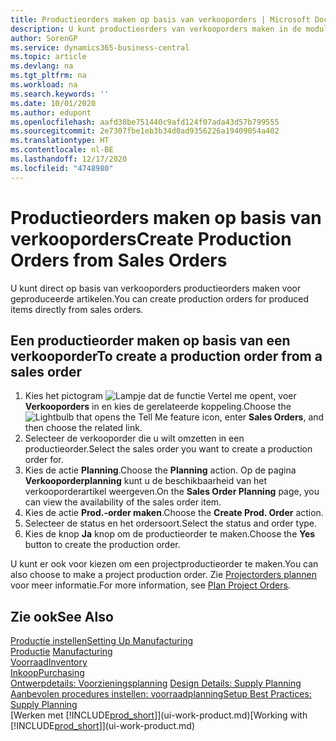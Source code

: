 ```yaml
---
title: Productieorders maken op basis van verkooporders | Microsoft Docs
description: U kunt productieorders van verkooporders maken in de module Verkoop & Marketing.
author: SorenGP
ms.service: dynamics365-business-central
ms.topic: article
ms.devlang: na
ms.tgt_pltfrm: na
ms.workload: na
ms.search.keywords: ''
ms.date: 10/01/2020
ms.author: edupont
ms.openlocfilehash: aafd30be751440c9afd124f07ada43d57b799555
ms.sourcegitcommit: 2e7307fbe1eb3b34d0ad9356226a19409054a402
ms.translationtype: HT
ms.contentlocale: nl-BE
ms.lasthandoff: 12/17/2020
ms.locfileid: "4748980"
---
```

# <a name="create-production-orders-from-sales-orders"></a><span data-ttu-id="f7e8d-103">Productieorders maken op basis van verkooporders</span><span class="sxs-lookup"><span data-stu-id="f7e8d-103">Create Production Orders from Sales Orders</span></span>
<span data-ttu-id="f7e8d-104">U kunt direct op basis van verkooporders productieorders maken voor geproduceerde artikelen.</span><span class="sxs-lookup"><span data-stu-id="f7e8d-104">You can create production orders for produced items directly from sales orders.</span></span>  

## <a name="to-create-a-production-order-from-a-sales-order"></a><span data-ttu-id="f7e8d-105">Een productieorder maken op basis van een verkooporder</span><span class="sxs-lookup"><span data-stu-id="f7e8d-105">To create a production order from a sales order</span></span>  

1.  <span data-ttu-id="f7e8d-106">Kies het pictogram ![Lampje dat de functie Vertel me opent](media/ui-search/search_small.png "Vertel me wat u wilt doen"), voer **Verkooporders** in en kies de gerelateerde koppeling.</span><span class="sxs-lookup"><span data-stu-id="f7e8d-106">Choose the ![Lightbulb that opens the Tell Me feature](media/ui-search/search_small.png "Tell me what you want to do") icon, enter **Sales Orders**, and then choose the related link.</span></span>  
2.  <span data-ttu-id="f7e8d-107">Selecteer de verkooporder die u wilt omzetten in een productieorder.</span><span class="sxs-lookup"><span data-stu-id="f7e8d-107">Select the sales order you want to create a production order for.</span></span>  
3.  <span data-ttu-id="f7e8d-108">Kies de actie **Planning**.</span><span class="sxs-lookup"><span data-stu-id="f7e8d-108">Choose the **Planning** action.</span></span> <span data-ttu-id="f7e8d-109">Op de pagina **Verkooporderplanning** kunt u de beschikbaarheid van het verkooporderartikel weergeven.</span><span class="sxs-lookup"><span data-stu-id="f7e8d-109">On the **Sales Order Planning** page, you can view the availability of the sales order item.</span></span>  
4.  <span data-ttu-id="f7e8d-110">Kies de actie **Prod.-order maken**.</span><span class="sxs-lookup"><span data-stu-id="f7e8d-110">Choose the **Create Prod. Order** action.</span></span>  
5.  <span data-ttu-id="f7e8d-111">Selecteer de status en het ordersoort.</span><span class="sxs-lookup"><span data-stu-id="f7e8d-111">Select the status and order type.</span></span>  
6.  <span data-ttu-id="f7e8d-112">Kies de knop **Ja** knop om de productieorder te maken.</span><span class="sxs-lookup"><span data-stu-id="f7e8d-112">Choose the **Yes** button to create the production order.</span></span>

<span data-ttu-id="f7e8d-113">U kunt er ook voor kiezen om een projectproductieorder te maken.</span><span class="sxs-lookup"><span data-stu-id="f7e8d-113">You can also choose to make a project production order.</span></span> <span data-ttu-id="f7e8d-114">Zie [Projectorders plannen](production-how-to-plan-project-orders.md) voor meer informatie.</span><span class="sxs-lookup"><span data-stu-id="f7e8d-114">For more information, see [Plan Project Orders](production-how-to-plan-project-orders.md).</span></span>   

## <a name="see-also"></a><span data-ttu-id="f7e8d-115">Zie ook</span><span class="sxs-lookup"><span data-stu-id="f7e8d-115">See Also</span></span>  
[<span data-ttu-id="f7e8d-116">Productie instellen</span><span class="sxs-lookup"><span data-stu-id="f7e8d-116">Setting Up Manufacturing</span></span>](production-configure-production-processes.md)  
<span data-ttu-id="f7e8d-117">[Productie](production-manage-manufacturing.md)  </span><span class="sxs-lookup"><span data-stu-id="f7e8d-117">[Manufacturing](production-manage-manufacturing.md)  </span></span>  
[<span data-ttu-id="f7e8d-118">Voorraad</span><span class="sxs-lookup"><span data-stu-id="f7e8d-118">Inventory</span></span>](inventory-manage-inventory.md)  
[<span data-ttu-id="f7e8d-119">Inkoop</span><span class="sxs-lookup"><span data-stu-id="f7e8d-119">Purchasing</span></span>](purchasing-manage-purchasing.md)  
<span data-ttu-id="f7e8d-120">[Ontwerpdetails: Voorzieningsplanning](design-details-supply-planning.md) </span><span class="sxs-lookup"><span data-stu-id="f7e8d-120">[Design Details: Supply Planning](design-details-supply-planning.md) </span></span>  
[<span data-ttu-id="f7e8d-121">Aanbevolen procedures instellen: voorraadplanning</span><span class="sxs-lookup"><span data-stu-id="f7e8d-121">Setup Best Practices: Supply Planning</span></span>](setup-best-practices-supply-planning.md)  
<span data-ttu-id="f7e8d-122">[Werken met [!INCLUDE[prod_short](includes/prod_short.md)]](ui-work-product.md)</span><span class="sxs-lookup"><span data-stu-id="f7e8d-122">[Working with [!INCLUDE[prod_short](includes/prod_short.md)]](ui-work-product.md)</span></span>
